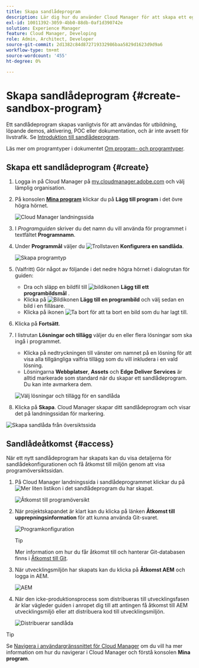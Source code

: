 ```yaml
---
title: Skapa sandlådeprogram
description: Lär dig hur du använder Cloud Manager för att skapa ett eget sandlådeprogram för utbildning, demo, POC eller andra icke-produktionssyften.
exl-id: 10011392-3059-4bb0-88db-0af1d390742e
solution: Experience Manager
feature: Cloud Manager, Developing
role: Admin, Architect, Developer
source-git-commit: 2d1382c84d872719332986baa5829d1623d9d9a6
workflow-type: tm+mt
source-wordcount: '455'
ht-degree: 0%

---
```


# Skapa sandlådeprogram {#create-sandbox-program}

Ett sandlådeprogram skapas vanligtvis för att användas för utbildning, löpande demos, aktivering, POC eller dokumentation, och är inte avsett för livstrafik. Se [Introduktion till sandlådeprogram](/help/implementing/cloud-manager/getting-access-to-aem-in-cloud/introduction-sandbox-programs.md).

Läs mer om programtyper i dokumentet [Om program- och programtyper](program-types.md).

## Skapa ett sandlådeprogram {#create}

1. Logga in på Cloud Manager på [my.cloudmanager.adobe.com](https://my.cloudmanager.adobe.com/) och välj lämplig organisation.

1. På konsolen **[Mina program](/help/implementing/cloud-manager/navigation.md#my-programs)** klickar du på **Lägg till program** i det övre högra hörnet.

   ![Cloud Manager landningssida](assets/log-in.png)

1. I *Programguiden* skriver du det namn du vill använda för programmet i textfältet **Programnamn**.

1. Under **Programmål** väljer du ![Trollstaven ](https://spectrum.adobe.com/static/icons/workflow_18/Smock_MagicWand_18_N.svg) **Konfigurera en sandlåda**.

   ![Skapa programtyp](assets/create-sandbox.png)

1. (Valfritt) Gör något av följande i det nedre högra hörnet i dialogrutan för guiden:

   * Dra och släpp en bildfil till ![bildikonen](https://spectrum.adobe.com/static/icons/workflow_18/Smock_Image_18_N.svg) **Lägg till ett programbildsmål** .
   * Klicka på ![Bildikonen](https://spectrum.adobe.com/static/icons/workflow_18/Smock_Image_18_N.svg) **Lägg till en programbild** och välj sedan en bild i en filläsare.
   * Klicka på ikonen ![Ta bort](https://spectrum.adobe.com/static/icons/workflow_18/Smock_DeleteOutline_18_N.svg) för att ta bort en bild som du har lagt till.

1. Klicka på **Fortsätt**.

1. I listrutan **Lösningar och tillägg** väljer du en eller flera lösningar som ska ingå i programmet.

   * Klicka på nedtryckningen till vänster om namnet på en lösning för att visa alla tillgängliga valfria tillägg som du vill inkludera i en vald lösning.
   * Lösningarna **Webbplatser**, **Assets** och **Edge Deliver Services** är alltid markerade som standard när du skapar ett sandlådeprogram. Du kan inte avmarkera dem.

   ![Välj lösningar och tillägg för en sandlåda](assets/sandbox-solutions-add-ons.png)

1. Klicka på **Skapa**. Cloud Manager skapar ditt sandlådeprogram och visar det på landningssidan för markering.

![Skapa sandlåda från översiktssida](assets/sandbox-setup.png)

## Sandlådeåtkomst {#access}

När ett nytt sandlådeprogram har skapats kan du visa detaljerna för sandlådekonfigurationen och få åtkomst till miljön genom att visa programöversiktssidan.

1. På Cloud Manager landningssida i sandlådeprogrammet klickar du på ![Mer liten listikon](https://spectrum.adobe.com/static/icons/workflow_18/Smock_More_18_N.svg) i det sandlådeprogram du har skapat.

   ![Åtkomst till programöversikt](assets/program-overview-sandbox.png)

1. När projektskapandet är klart kan du klicka på länken **Åtkomst till upprepningsinformation** för att kunna använda Git-svaret.

   ![Programkonfiguration](assets/create-program4.png)

   >[!TIP]
   >
   >Mer information om hur du får åtkomst till och hanterar Git-databasen finns i [Åtkomst till Git](/help/implementing/cloud-manager/managing-code/accessing-repos.md).

1. När utvecklingsmiljön har skapats kan du klicka på **Åtkomst AEM** och logga in AEM.

   ![AEM](assets/create-program5.png)

1. När den icke-produktionsprocess som distribueras till utvecklingsfasen är klar vägleder guiden i anropet dig till att antingen få åtkomst till AEM utvecklingsmiljö eller att distribuera kod till utvecklingsmiljön.

   ![Distribuerar sandlåda](assets/create-program-setup-deploy.png)

>[!TIP]
>
>Se [Navigera i användargränssnittet för Cloud Manager](/help/implementing/cloud-manager/navigation.md) om du vill ha mer information om hur du navigerar i Cloud Manager och förstå konsolen **Mina program**.
